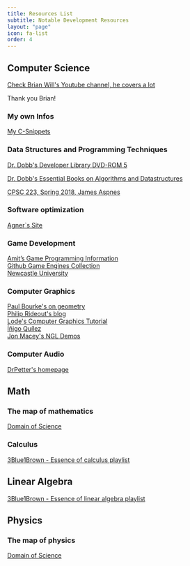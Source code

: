 ```yaml
---
title: Resources List
subtitle: Notable Development Resources
layout: "page"
icon: fa-list
order: 4
---
```


## Computer Science

[Check Brian Will's Youtube channel, he covers a lot](https://www.youtube.com/channel/UCseUQK4kC3x2x543nHtGpzw)

Thank you Brian!

### My own Infos
[My C-Snippets](https://gist.github.com/Acry/554e04bab3a2669a5ba2ecd4d673e875)

### Data Structures and Programming Techniques

[Dr. Dobb's Developer Library DVD-ROM 5](https://archive.org/download/DrDobbsDVD5)

[Dr. Dobb's Essential Books on Algorithms and Datastructures](http://orion.lcg.ufrj.br/Dr.Dobbs/start.htm)

[CPSC 223, Spring 2018, James Aspnes](http://www.cs.yale.edu/homes/aspnes/classes/223/notes.html)

### Software optimization
[Agner`s Site](https://www.agner.org/optimize/)

### Game Development
[Amit’s Game Programming Information](http://www-cs-students.stanford.edu/~amitp/gameprog.html)<br>
[Github Game Engines Collection](https://github.com/collections/game-engines)<br>
[Newcastle University](https://research.ncl.ac.uk/game/mastersdegree/)

### Computer Graphics
[Paul Bourke's on geometry](http://paulbourke.net/geometry/)<br>
[Philip Rideout's blog](https://prideout.net/)<br>
[Lode's Computer Graphics Tutorial](https://lodev.org/cgtutor/)<br>
[Íñigo Quílez](http://www.iquilezles.org/prods/index.htm)<br>
[Jon Macey's NGL Demos](https://nccastaff.bmth.ac.uk/jmacey/GraphicsLib/Demos/index.html)<br>

### Computer Audio
[DrPetter's homepage](http://www.drpetter.se/article_sound.html)

## Math

### The map of mathematics

[Domain of Science](https://www.youtube.com/watch?v=OmJ-4B-mS-Y&t=32s)

### Calculus

[3Blue1Brown - Essence of calculus playlist](https://www.youtube.com/watch?v=WUvTyaaNkzM&list=PLZHQObOWTQDMsr9K-rj53DwVRMYO3t5Yr)

## Linear Algebra

[3Blue1Brown - Essence of linear algebra playlist](https://www.youtube.com/watch?v=fNk_zzaMoSs&list=PLZHQObOWTQDPD3MizzM2xVFitgF8hE_ab)

## Physics

### The map of physics

[Domain of Science](https://www.youtube.com/watch?v=ZihywtixUYo&t=2s)
